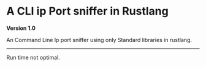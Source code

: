 # A CLI ip Port sniffer in Rustlang

**Version 1.0**

An Command Line Ip port sniffer using only Standard libraries in rustlang.

----
Run time not optimal.
